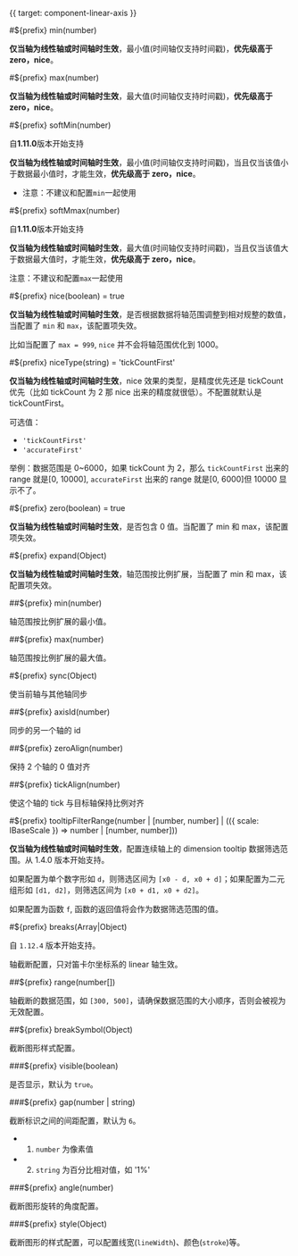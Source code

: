 {{ target: component-linear-axis }}

<!-- ILinearAxisSpec -->

#${prefix} min(number)

**仅当轴为线性轴或时间轴时生效**，最小值(时间轴仅支持时间戳)，**优先级高于 zero，nice**。

#${prefix} max(number)

**仅当轴为线性轴或时间轴时生效**，最大值(时间轴仅支持时间戳)，**优先级高于 zero，nice**。

#${prefix} softMin(number)

自**1.11.0**版本开始支持

**仅当轴为线性轴或时间轴时生效**，最小值(时间轴仅支持时间戳)，当且仅当该值小于数据最小值时，才能生效，**优先级高于 zero，nice**。

- 注意：不建议和配置`min`一起使用

#${prefix} softMmax(number)

自**1.11.0**版本开始支持

**仅当轴为线性轴或时间轴时生效**，最大值(时间轴仅支持时间戳)，当且仅当该值大于数据最大值时，才能生效，**优先级高于 zero，nice**。

注意：不建议和配置`max`一起使用

#${prefix} nice(boolean) = true

**仅当轴为线性轴或时间轴时生效**，是否根据数据将轴范围调整到相对规整的数值，当配置了 `min` 和 `max`，该配置项失效。

比如当配置了 `max = 999`, `nice` 并不会将轴范围优化到 1000。

#${prefix} niceType(string) = 'tickCountFirst'

**仅当轴为线性轴或时间轴时生效**，nice 效果的类型，是精度优先还是 tickCount 优先（比如 tickCount 为 2 那 nice 出来的精度就很低）。不配置就默认是 tickCountFirst。

可选值：

- `'tickCountFirst'`
- `'accurateFirst'`

举例：数据范围是 0~6000，如果 tickCount 为 2，那么 `tickCountFirst` 出来的 range 就是[0, 10000], `accurateFirst` 出来的 range 就是[0, 6000]但 10000 显示不了。

#${prefix} zero(boolean) = true

**仅当轴为线性轴或时间轴时生效**，是否包含 0 值。当配置了 min 和 max，该配置项失效。

#${prefix} expand(Object)

**仅当轴为线性轴或时间轴时生效**，轴范围按比例扩展，当配置了 min 和 max，该配置项失效。

##${prefix} min(number)

轴范围按比例扩展的最小值。

##${prefix} max(number)

轴范围按比例扩展的最大值。

#${prefix} sync(Object)

使当前轴与其他轴同步

##${prefix} axisId(number)

同步的另一个轴的 id

##${prefix} zeroAlign(number)

保持 2 个轴的 0 值对齐

##${prefix} tickAlign(number)

使这个轴的 tick 与目标轴保持比例对齐

#${prefix} tooltipFilterRange(number | [number, number] | (({ scale: IBaseScale }) => number | [number, number]))

**仅当轴为线性轴或时间轴时生效**，配置连续轴上的 dimension tooltip 数据筛选范围。从 1.4.0 版本开始支持。

如果配置为单个数字形如 `d`，则筛选区间为 `[x0 - d, x0 + d]`；如果配置为二元组形如 `[d1, d2]`，则筛选区间为 `[x0 + d1, x0 + d2]`。

如果配置为函数 `f`, 函数的返回值将会作为数据筛选范围的值。

#${prefix} breaks(Array|Object)

自 `1.12.4` 版本开始支持。

轴截断配置，只对笛卡尔坐标系的 linear 轴生效。

##${prefix} range(number[])

轴截断的数据范围，如 `[300, 500]`，请确保数据范围的大小顺序，否则会被视为无效配置。

##${prefix} breakSymbol(Object)

截断图形样式配置。

###${prefix} visible(boolean)

是否显示，默认为 `true`。

###${prefix} gap(number | string)

截断标识之间的间距配置，默认为 `6`。

- 1. `number` 为像素值
- 2. `string` 为百分比相对值，如 '1%'

###${prefix} angle(number)

截断图形旋转的角度配置。

###${prefix} style(Object)

截断图形的样式配置，可以配置线宽(`lineWidth`)、颜色(`stroke`)等。

